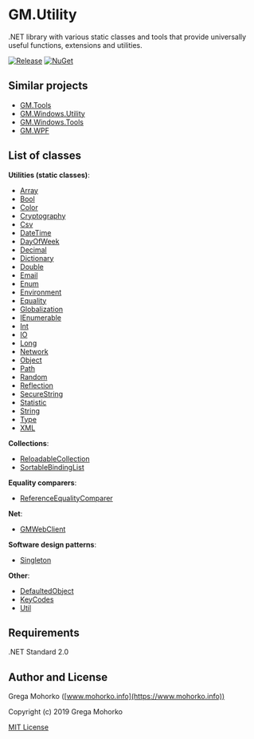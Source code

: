 # GM.Utility
.NET library with various static classes and tools that provide universally useful functions, extensions and utilities.

[![Release](https://img.shields.io/github/release/GregaMohorko/GM.Utility.svg?style=flat-square)](https://github.com/GregaMohorko/GM.Utility/releases/latest)
[![NuGet](https://img.shields.io/nuget/v/GM.Utility.svg?style=flat-square)](https://www.nuget.org/packages/GM.Utility)

## Similar projects
- [GM.Tools](https://github.com/GregaMohorko/GM.Tools)
- [GM.Windows.Utility](https://github.com/GregaMohorko/GM.Windows.Utility)
- [GM.Windows.Tools](https://github.com/GregaMohorko/GM.Windows.Tools)
- [GM.WPF](https://github.com/GregaMohorko/GM.WPF)

## List of classes

**Utilities (static classes)**:
- [Array](src/GM.Utility/GM.Utility/ArrayUtility.cs)
- [Bool](src/GM.Utility/GM.Utility/BoolUtility.cs)
- [Color](src/GM.Utility/GM.Utility/ColorUtility.cs)
- [Cryptography](src/GM.Utility/GM.Utility/CryptographyUtility.cs)
- [Csv](src/GM.Utility/GM.Utility/CsvUtility.cs)
- [DateTime](src/GM.Utility/GM.Utility/DateTimeUtility.cs)
- [DayOfWeek](src/GM.Utility/GM.Utility/DayOfWeekUtility.cs)
- [Decimal](src/GM.Utility/GM.Utility/DecimalUtility.cs)
- [Dictionary](src/GM.Utility/GM.Utility/DictionaryUtility.cs)
- [Double](src/GM.Utility/GM.Utility/DoubleUtility.cs)
- [Email](src/GM.Utility/GM.Utility/EmailUtility.cs)
- [Enum](src/GM.Utility/GM.Utility/EnumUtility.cs)
- [Environment](src/GM.Utility/GM.Utility/EnvironmentUtility.cs)
- [Equality](src/GM.Utility/GM.Utility/EqualityUtility.cs)
- [Globalization](src/GM.Utility/GM.Utility/GlobalizationUtility.cs)
- [IEnumerable](src/GM.Utility/GM.Utility/IEnumerableUtility.cs)
- [Int](src/GM.Utility/GM.Utility/IntUtility.cs)
- [IO](src/GM.Utility/GM.Utility/IOUtility.cs)
- [Long](src/GM.Utility/GM.Utility/LongUtility.cs)
- [Network](src/GM.Utility/GM.Utility/NetworkUtility.cs)
- [Object](src/GM.Utility/GM.Utility/ObjectUtility.cs)
- [Path](src/GM.Utility/GM.Utility/PathUtility.cs)
- [Random](src/GM.Utility/GM.Utility/RandomUtility.cs)
- [Reflection](src/GM.Utility/GM.Utility/ReflectionUtility.cs)
- [SecureString](src/GM.Utility/GM.Utility/SecureStringUtility.cs)
- [Statistic](src/GM.Utility/GM.Utility/StatisticUtility.cs)
- [String](src/GM.Utility/GM.Utility/StringUtility.cs)
- [Type](src/GM.Utility/GM.Utility/TypeUtility.cs)
- [XML](src/GM.Utility/GM.Utility/XMLUtility.cs)

**Collections**:
- [ReloadableCollection](src/GM.Utility/GM.Utility/Collections/ReloadableCollection.cs)
- [SortableBindingList](src/GM.Utility/GM.Utility/Collections/SortableBindingList.cs)

**Equality comparers**:
- [ReferenceEqualityComparer](src/GM.Utility/GM.Utility/EqualityComparers/ReferenceEqualityComparer.cs)

**Net**:
- [GMWebClient](src/GM.Utility/GM.Utility/Net/GMWebClient.cs)

**Software design patterns**:
- [Singleton](src/GM.Utility/GM.Utility/Singleton.cs)

**Other**:
- [DefaultedObject](src/GM.Utility/GM.Utility/DefaultedObject.cs)
- [KeyCodes](src/GM.Utility/GM.Utility/KeyCodes.cs)
- [Util](src/GM.Utility/GM.Utility/Util.cs)

## Requirements
.NET Standard 2.0

## Author and License
Grega Mohorko ([www.mohorko.info](https://www.mohorko.info))

Copyright (c) 2019 Grega Mohorko

[MIT License](./LICENSE.md)
